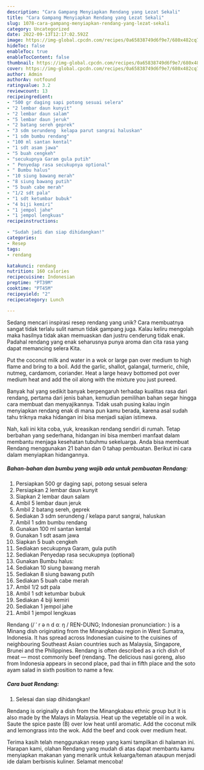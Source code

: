 ```yaml
---
description: "Cara Gampang Menyiapkan Rendang yang Lezat Sekali"
title: "Cara Gampang Menyiapkan Rendang yang Lezat Sekali"
slug: 1078-cara-gampang-menyiapkan-rendang-yang-lezat-sekali
category: Uncategorized
date: 2022-09-13T12:17:02.592Z
image: https://img-global.cpcdn.com/recipes/0a65838749d6f9e7/680x482cq70/rendang-foto-resep-utama.jpg
hideToc: false
enableToc: true
enableTocContent: false
thumbnail: https://img-global.cpcdn.com/recipes/0a65838749d6f9e7/680x482cq70/rendang-foto-resep-utama.jpg
cover: https://img-global.cpcdn.com/recipes/0a65838749d6f9e7/680x482cq70/rendang-foto-resep-utama.jpg
author: Admin
authorAv: notfound
ratingvalue: 3.2
reviewcount: 13
recipeingredient:
- "500 gr daging sapi potong sesuai selera"
- "2 lembar daun kunyit"
- "2 lembar daun salam"
- "5 lembar daun jeruk"
- "2 batang sereh geprek"
- "3 sdm serundeng  kelapa parut sangrai haluskan"
- "1 sdm bumbu rendang"
- "100 ml santan kental"
- "1 sdt asam jawa"
- "5 buah cengkeh"
- "secukupnya Garam gula putih"
- " Penyedap rasa secukupnya optional"
- " Bumbu halus"
- "10 siung bawang merah"
- "8 siung bawang putih"
- "5 buah cabe merah"
- "1/2 sdt pala"
- "1 sdt ketumbar bubuk"
- "4 biji kemiri"
- "1 jempol jahe"
- "1 jempol lengkuas"
recipeinstructions:

- "Sudah jadi dan siap dihidangkan!"
categories:
- Resep
tags:
- rendang

katakunci: rendang 
nutrition: 160 calories
recipecuisine: Indonesian
preptime: "PT39M"
cooktime: "PT45M"
recipeyield: "2"
recipecategory: Lunch

---
```





Sedang mencari inspirasi resep rendang yang unik? Cara membuatnya sangat tidak terlalu sulit namun tidak gampang juga. Kalau keliru mengolah maka hasilnya tidak akan memuaskan dan justru cenderung tidak enak. Padahal rendang yang enak seharusnya punya aroma dan cita rasa yang dapat memancing selera Kita.





Put the coconut milk and water in a wok or large pan over medium to high flame and bring to a boil. Add the garlic, shallot, galangal, turmeric, chile, nutmeg, cardamom, coriander. Heat a large heavy bottomed pot over medium heat and add the oil along with the mixture you just pureed.

Banyak hal yang sedikit banyak berpengaruh terhadap kualitas rasa dari rendang, pertama dari jenis bahan, kemudian pemilihan bahan segar hingga cara membuat dan menyajikannya. Tidak usah pusing kalau ingin menyiapkan rendang enak di mana pun kamu berada, karena asal sudah tahu triknya maka hidangan ini bisa menjadi sajian istimewa.






Nah, kali ini kita coba, yuk, kreasikan rendang sendiri di rumah. Tetap berbahan yang sederhana, hidangan ini bisa memberi manfaat dalam membantu menjaga kesehatan tubuhmu sekeluarga. Anda bisa membuat Rendang menggunakan 21 bahan dan 0 tahap pembuatan. Berikut ini cara dalam menyiapkan hidangannya.

<!--inarticleads1-->

##### Bahan-bahan dan bumbu yang wajib ada untuk pembuatan Rendang:

1. Persiapkan 500 gr daging sapi, potong sesuai selera
1. Persiapkan 2 lembar daun kunyit
1. Siapkan 2 lembar daun salam
1. Ambil 5 lembar daun jeruk
1. Ambil 2 batang sereh, geprek
1. Sediakan 3 sdm serundeng / kelapa parut sangrai, haluskan
1. Ambil 1 sdm bumbu rendang
1. Gunakan 100 ml santan kental
1. Gunakan 1 sdt asam jawa
1. Siapkan 5 buah cengkeh
1. Sediakan secukupnya Garam, gula putih
1. Sediakan  Penyedap rasa secukupnya (optional)
1. Gunakan  Bumbu halus:
1. Sediakan 10 siung bawang merah
1. Sediakan 8 siung bawang putih
1. Sediakan 5 buah cabe merah
1. Ambil 1/2 sdt pala
1. Ambil 1 sdt ketumbar bubuk
1. Sediakan 4 biji kemiri
1. Sediakan 1 jempol jahe
1. Ambil 1 jempol lengkuas


Rendang (/ ˈ r ə n d ɑː ŋ / REN-DUNG; Indonesian pronunciation: ) is a Minang dish originating from the Minangkabau region in West Sumatra, Indonesia. It has spread across Indonesian cuisine to the cuisines of neighbouring Southeast Asian countries such as Malaysia, Singapore, Brunei and the Philippines. Rendang is often described as a rich dish of meat — most commonly beef (rendang. The delicious nasi goreng, also from Indonesia appears in second place, pad thai in fifth place and the soto ayam salad in sixth position to name a few. 

<!--inarticleads2-->

##### Cara buat Rendang:


1. Selesai dan siap dihidangkan!

Rendang is originally a dish from the Minangkabau ethnic group but it is also made by the Malays in Malaysia. Heat up the vegetable oil in a wok. Saute the spice paste (B) over low heat until aromatic. Add the coconut milk and lemongrass into the wok. Add the beef and cook over medium heat. 

Terima kasih telah menggunakan resep yang kami tampilkan di halaman ini. Harapan kami, olahan Rendang yang mudah di atas dapat membantu kamu menyiapkan makanan yang menarik untuk keluarga/teman ataupun menjadi ide dalam berbisnis kuliner. Selamat mencoba!
